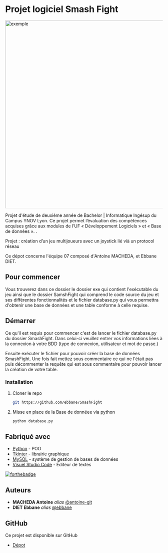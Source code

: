 # Projet logiciel Smash Fight

<a href="https://github.com/maxencele2001/ProjetTechnoWeb">
    <img src="SmashFight/main/SmashFight/images/ref.png)" alt="exemple" width="800" height="600">
  </a>

Projet d'étude de deuxième année de Bachelor | Informatique Ingésup du Campus YNOV Lyon.
Ce projet permet l’évaluation des compétences acquises grâce aux modules de l’UF  « Développement Logiciels » et « Base de données ». .

Projet  : création d’un jeu multijoueurs avec un joystick lié vià un protocol réseau

Ce dépot concerne l'équipe 07 composé d'Antoine MACHEDA, et Ebbane DIET.

## Pour commencer

Vous trouverez dans ce dossier le dossier exe qui contient l'exécutable du jeu ainsi que le dossier SamshFight qui comprend le code source du jeu et ses différentes fonctionnalités et le fichier database.py qui vous permettra d'obtenir une base de données et une table conforme à celle requise.


## Démarrer

Ce qu'il est requis pour commencer c'est de lancer le fichier database.py du dossier SmashFight. Dans celui-ci veuillez entrer vos informations liées à la connexion à votre BDD (type de connexion, utilisateur et mot de passe.)

Ensuite exécuter le fichier pour pouvoir créer la base de données SmashFight. Une fois fait mettez sous commentaire ce qui ne l'était pas puis décommenter la requête qui est sous commentaire pour pouvoir lancer la création de votre table.


### Installation


1. Cloner le repo
   ```sh
   git https://github.com/ebbane/SmashFight
   ```
2. Misse en place de la Base de donnéee via python
   ```sh
   python database.py
   ```

## Fabriqué avec


* [Python](https://www.python.org/) - POO
* [Tkinter ](https://docs.python.org/fr/3/library/tk.html) - librairie graphique 
* [MySQL](https://www.mysql.com/fr/) - système de gestion de bases de données
* [Visuel Studio Code](https://code.visualstudio.com/) - Editeur de textes

[![forthebadge](https://forthebadge.com/images/badges/made-with-python.svg)](http://forthebadge.com)  

## Auteurs

* **MACHEDA Antoine** _alias_ [@antoine-git](https://github.com/antoine-git)
* **DIET Ebbane** _alias_ [@ebbane](https://github.com/ebbane)

## GitHub

Ce projet est disponible sur GitHub

* [Dépot](https://github.com/ebbane/SmashFight)
